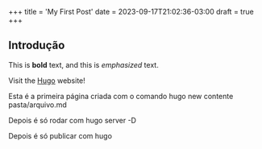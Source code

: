 +++
title = 'My First Post'
date = 2023-09-17T21:02:36-03:00
draft = true
+++

## Introdução

This is **bold** text, and this is *emphasized* text.

Visit the [Hugo](https://gohugo.io) website!

Esta é a primeira página criada com o comando hugo new contente pasta/arquivo.md

Depois é só rodar com hugo server -D

Depois é só publicar com hugo